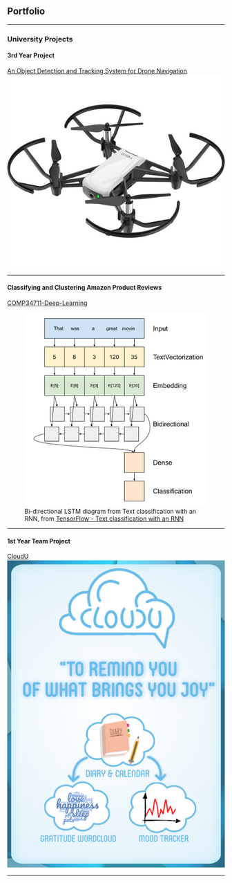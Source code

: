 ## Portfolio

---

### University Projects

#### 3rd Year Project
[An Object Detection and Tracking System for
Drone Navigation](/3-year-project)
<img src="images/tello-drone.jpg?raw=true"/>

---
#### Classifying and Clustering Amazon Product Reviews
[COMP34711-Deep-Learning](/deep-learning)
<figure>
    <img src="images/bidirectional.png?raw=true"/>
    <figcaption>Bi-directional LSTM diagram from Text classification with an RNN, from <a href="https://www.tensorflow.org/text/tutorials/text_classification_rnn">TensorFlow - Text classification with an RNN</a></figcaption>
</figure>


---
#### 1st Year Team Project
[CloudU](/cloudu)
<img src="images/cloudU-poster.png?raw=true"/>

---
